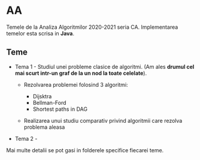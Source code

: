 # AA

Temele de la Analiza Algoritmilor 2020-2021 seria CA. Implementarea temelor esta scrisa in **Java**.

## Teme 
 
* Tema 1 - Studiul unei probleme clasice de algoritmi. (Am ales **drumul cel mai scurt intr-un graf de la un nod la toate celelate**).
    * Rezolvarea problemei folosind 3 algoritmi:
        * Dijsktra
        * Bellman-Ford
        * Shortest paths in DAG
        
    * Realizarea unui studiu comparativ privind algoritmii care rezolva problema aleasa
    
* Tema 2 -

Mai multe detalii se pot gasi in folderele specifice fiecarei teme.
